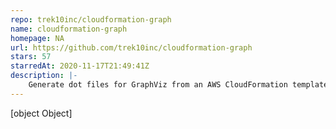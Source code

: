 ```yaml
---
repo: trek10inc/cloudformation-graph
name: cloudformation-graph
homepage: NA
url: https://github.com/trek10inc/cloudformation-graph
stars: 57
starredAt: 2020-11-17T21:49:41Z
description: |-
    Generate dot files for GraphViz from an AWS CloudFormation template.
---
```


[object Object]
